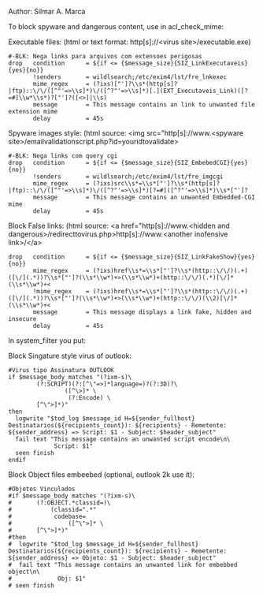 Author: Silmar A. Marca

To block spyware and dangerous content, use in acl\_check\_mime:

Executable files: (html or text format: http[s]://\<virus
site\>/executable.exe)

    #-BLK: Nega links para arquivos com extensoes perigosas
    drop   condition      = ${if <= {$message_size}{SIZ_LinkExecutaveis}{yes}{no}}
           !senders       = wildlsearch;/etc/exim4/lst/fre_lnkexec
           mime_regex     = (?ixs)["']?\\s*(http[s]?|ftp)::\/\/([^"'=>\\s]*)\/([^?"'=>\\s]*)[.](EXT_Executaveis_Link)([?=#]\\w*\\s*)?["']?([<>]|\\s)
           message        = This message contains an link to unwanted file extension mime
           delay          = 45s

Spyware images style: (html source: \<img src="http[s]://www.\<spyware
site\>/emailvalidationscript.php?id=youridtovalidate\>

    #-BLK: Nega links com query cgi
    drop   condition      = ${if <= {$message_size}{SIZ_EmbebedCGI}{yes}{no}}
           !senders       = wildlsearch;/etc/exim4/lst/fre_imgcgi
           mime_regex     = (?ixs)src\\s*=\\s*["']?\\s*(http[s]?|ftp)::\/\/([^"'=>\\s]*)\/([^?"'=>\\s]*)[?=#]([^?"'=>\\s]*)\\s*["']?
           message        = This message contains an unwanted Embedded-CGI mime
           delay          = 45s

Block False links: (html source: \<a href="http[s]://www.\<hidden and
dangerous\>/redirecttovirus.php\>http[s]://www.\<another inofensive
link\>/\</a\>

    drop   condition      = ${if <= {$message_size}{SIZ_LinkFakeShow}{yes}{no}}
           mime_regex     = (?ixs)href\\s*=\\s*["']?\\s*(http::\/\/)(.+)([\/](.*))?\\s*["']?(\\s*\\w*)+>(\\s*\\w*)+(http::\/\/)(.*)[\/]*(\\s*\\w*)+<
           !mime_regex    = (?ixs)href\\s*=\\s*["']?\\s*(http::\/\/)(.+)([\/](.*))?\\s*["']?(\\s*\\w*)+>(\\s*\\w*)+(http::\/\/)(\\2)[\/]*(\\s*\\w*)+<
           message        = This message displays a link fake, hidden and insecure
           delay          = 45s

In system\_filter you put:

Block Singature style virus of outlook:

    #Virus tipo Assinatura OUTLOOK
    if $message_body matches "(?ixm-s)\
            (?:SCRIPT)(?:[^\"=>]*language=)?(?:3D)?\
                    ([^\>]* \
                     (?:Encode) \
            [^\">]*)"
    then
      logwrite "$tod_log $message_id H=${sender_fullhost} Destinatarios(${recipients_count}): ${recipients} - Remetente: ${sender_address} => Script: $1 - Subject: $header_subject"
      fail text "This message contains an unwanted script encode\n\
                 Script: $1"
      seen finish
    endif

Block Object files embeebed (optional, outlook 2k use it):

    #Objetos Vinculados
    #if $message_body matches "(?ixm-s)\
    #       (?:OBJECT.*classid=)\
    #           (classid=".*"
    #            codebase=
    #                ([^\">]* \
    #       [^\">]*)"
    #then
    #  logwrite "$tod_log $message_id H=${sender_fullhost} Destinatarios(${recipients_count}): ${recipients} - Remetente: ${sender_address} => Objeto: $1 - Subject: $header_subject"
    #  fail text "This message contains an unwanted link for embebbed object\n\
    #             Obj: $1"
    # seen finish
